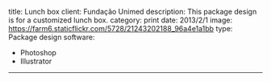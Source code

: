 title: Lunch box
client: Fundação Unimed
description: This package design is for a customized lunch box.
category: print
date: 2013/2/1
image: https://farm6.staticflickr.com/5728/21243202188_96a4e1a1bb
type: Package design
software:
- Photoshop
- Illustrator
---
